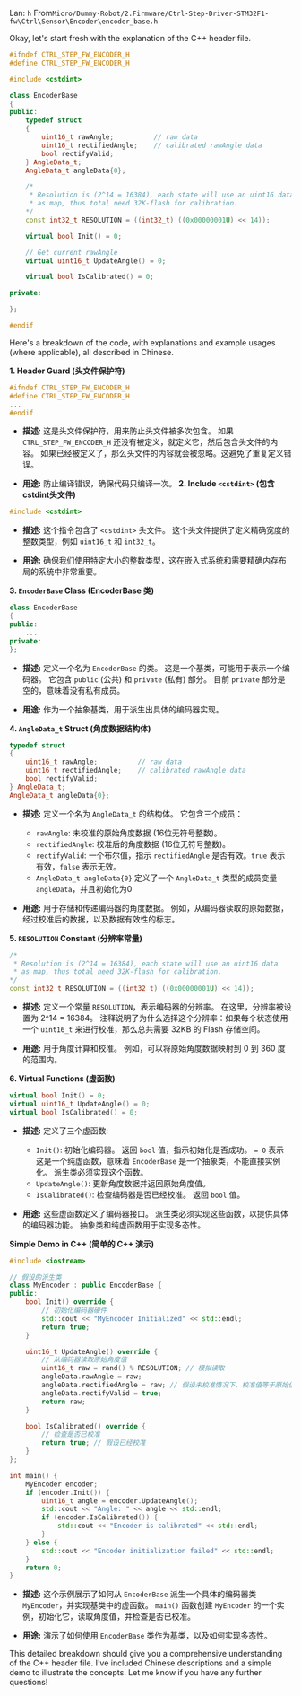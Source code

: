 Lan: `h` From`Micro/Dummy-Robot/2.Firmware/Ctrl-Step-Driver-STM32F1-fw\Ctrl\Sensor\Encoder\encoder_base.h`

Okay, let's start fresh with the explanation of the C++ header file.

```c++
#ifndef CTRL_STEP_FW_ENCODER_H
#define CTRL_STEP_FW_ENCODER_H

#include <cstdint>

class EncoderBase
{
public:
    typedef struct
    {
        uint16_t rawAngle;          // raw data
        uint16_t rectifiedAngle;    // calibrated rawAngle data
        bool rectifyValid;
    } AngleData_t;
    AngleData_t angleData{0};

    /*
     * Resolution is (2^14 = 16384), each state will use an uint16 data
     * as map, thus total need 32K-flash for calibration.
    */
    const int32_t RESOLUTION = ((int32_t) ((0x00000001U) << 14));

    virtual bool Init() = 0;

    // Get current rawAngle
    virtual uint16_t UpdateAngle() = 0;

    virtual bool IsCalibrated() = 0;

private:

};

#endif
```

Here's a breakdown of the code, with explanations and example usages (where applicable), all described in Chinese.

**1. Header Guard (头文件保护符)**

```c++
#ifndef CTRL_STEP_FW_ENCODER_H
#define CTRL_STEP_FW_ENCODER_H
...
#endif
```

*   **描述:**  这是头文件保护符，用来防止头文件被多次包含。 如果 `CTRL_STEP_FW_ENCODER_H` 还没有被定义，就定义它，然后包含头文件的内容。 如果已经被定义了，那么头文件的内容就会被忽略。这避免了重复定义错误。

*   **用途:**  防止编译错误，确保代码只编译一次。
**2. Include `<cstdint>` (包含cstdint头文件)**

```c++
#include <cstdint>
```

*   **描述:**  这个指令包含了 `<cstdint>` 头文件。 这个头文件提供了定义精确宽度的整数类型，例如 `uint16_t` 和 `int32_t`。

*   **用途:** 确保我们使用特定大小的整数类型，这在嵌入式系统和需要精确内存布局的系统中非常重要。

**3. `EncoderBase` Class (EncoderBase 类)**

```c++
class EncoderBase
{
public:
    ...
private:
};
```

*   **描述:**  定义一个名为 `EncoderBase` 的类。 这是一个基类，可能用于表示一个编码器。 它包含 `public` (公共) 和 `private` (私有) 部分。 目前 `private` 部分是空的，意味着没有私有成员。

*   **用途:**  作为一个抽象基类，用于派生出具体的编码器实现。

**4. `AngleData_t` Struct (角度数据结构体)**

```c++
typedef struct
{
    uint16_t rawAngle;          // raw data
    uint16_t rectifiedAngle;    // calibrated rawAngle data
    bool rectifyValid;
} AngleData_t;
AngleData_t angleData{0};
```

*   **描述:**  定义一个名为 `AngleData_t` 的结构体。  它包含三个成员：
    *   `rawAngle`: 未校准的原始角度数据 (16位无符号整数)。
    *   `rectifiedAngle`: 校准后的角度数据 (16位无符号整数)。
    *   `rectifyValid`:  一个布尔值，指示 `rectifiedAngle` 是否有效。`true` 表示有效，`false` 表示无效。
    *   `AngleData_t angleData{0}` 定义了一个 `AngleData_t` 类型的成员变量`angleData`，并且初始化为0

*   **用途:**  用于存储和传递编码器的角度数据。 例如，从编码器读取的原始数据，经过校准后的数据，以及数据有效性的标志。

**5. `RESOLUTION` Constant (分辨率常量)**

```c++
/*
 * Resolution is (2^14 = 16384), each state will use an uint16 data
 * as map, thus total need 32K-flash for calibration.
*/
const int32_t RESOLUTION = ((int32_t) ((0x00000001U) << 14));
```

*   **描述:**  定义一个常量 `RESOLUTION`，表示编码器的分辨率。 在这里，分辨率被设置为 2^14 = 16384。 注释说明了为什么选择这个分辨率：如果每个状态使用一个 `uint16_t` 来进行校准，那么总共需要 32KB 的 Flash 存储空间。

*   **用途:**  用于角度计算和校准。  例如，可以将原始角度数据映射到 0 到 360 度的范围内。

**6. Virtual Functions (虚函数)**

```c++
virtual bool Init() = 0;
virtual uint16_t UpdateAngle() = 0;
virtual bool IsCalibrated() = 0;
```

*   **描述:**  定义了三个虚函数:
    *   `Init()`: 初始化编码器。 返回 `bool` 值，指示初始化是否成功。 `= 0` 表示这是一个纯虚函数，意味着 `EncoderBase` 是一个抽象类，不能直接实例化。 派生类必须实现这个函数。
    *   `UpdateAngle()`:  更新角度数据并返回原始角度值。
    *   `IsCalibrated()`: 检查编码器是否已经校准。 返回 `bool` 值。

*   **用途:**  这些虚函数定义了编码器接口。  派生类必须实现这些函数，以提供具体的编码器功能。 抽象类和纯虚函数用于实现多态性。

**Simple Demo in C++ (简单的 C++ 演示)**

```c++
#include <iostream>

// 假设的派生类
class MyEncoder : public EncoderBase {
public:
    bool Init() override {
        // 初始化编码器硬件
        std::cout << "MyEncoder Initialized" << std::endl;
        return true;
    }

    uint16_t UpdateAngle() override {
        // 从编码器读取原始角度值
        uint16_t raw = rand() % RESOLUTION; // 模拟读取
        angleData.rawAngle = raw;
        angleData.rectifiedAngle = raw; // 假设未校准情况下，校准值等于原始值
        angleData.rectifyValid = true;
        return raw;
    }

    bool IsCalibrated() override {
        // 检查是否已校准
        return true; // 假设已经校准
    }
};

int main() {
    MyEncoder encoder;
    if (encoder.Init()) {
        uint16_t angle = encoder.UpdateAngle();
        std::cout << "Angle: " << angle << std::endl;
        if (encoder.IsCalibrated()) {
            std::cout << "Encoder is calibrated" << std::endl;
        }
    } else {
        std::cout << "Encoder initialization failed" << std::endl;
    }
    return 0;
}
```

*   **描述:**  这个示例展示了如何从 `EncoderBase` 派生一个具体的编码器类 `MyEncoder`，并实现基类中的虚函数。  `main()` 函数创建 `MyEncoder` 的一个实例，初始化它，读取角度值，并检查是否已校准。

*   **用途:**  演示了如何使用 `EncoderBase` 类作为基类，以及如何实现多态性。

This detailed breakdown should give you a comprehensive understanding of the C++ header file. I've included Chinese descriptions and a simple demo to illustrate the concepts. Let me know if you have any further questions!
